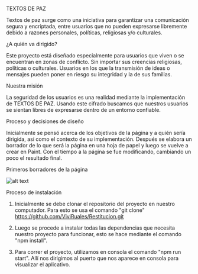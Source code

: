 TEXTOS DE PAZ

Textos de paz surge como una iniciativa para garantizar una comunicación segura y encriptada, entre usuarios que no pueden expresarse libremente debido a razones personales, políticas, religiosas y/o culturales. 

¿A quién va dirigido?

Este proyecto está diseñado especialmente para usuarios que viven o se encuentran en zonas de conflicto. Sin importar sus creencias religiosas, políticas o culturales. Usuarios en los que la transmisión de ideas o mensajes pueden poner en riesgo su integridad y la de sus familias. 

Nuestra misión

La seguridad de los usuarios es una realidad mediante la implementación de TEXTOS DE PAZ. Usando este cifrado buscamos que nuestros usuarios se sientan libres de expresarse dentro de un entorno confiable. 

Proceso y decisiones de diseño

Inicialmente se pensó acerca de los objetivos de la página y a quién sería dirigida, así como el contexto de su implementación.  Después se elabora un borrador de lo que será la página en una hoja de papel y luego se vuelve a crear en Paint. Con el tiempo a la página se fue modificando, cambiando un poco el resultado final.

Primeros borradores de la página

![alt text](https://github.com/ViviRuales/Restitucion/blob/main/Page1.png)



Proceso de instalación

1. Inicialmente se debe clonar el repositorio del proyecto en nuestro computador. Para esto se usa el comando "git clone" https://github.com/ViviRuales/Restitucion.git

2. Luego se procede a instalar todas las dependencias que necesita nuestro proyecto para funcionar, esto se hace mediante el comando "npm install".

3. Para correr el proyecto, utilizamos en consola el comando "npm run start". Allí nos dirigimos al puerto que nos aparece en consola para visualizar el aplicativo. 


